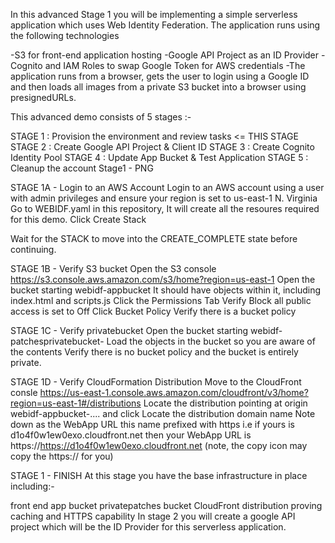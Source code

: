 
In this advanced Stage 1 you will be implementing a simple serverless application which uses Web Identity Federation.
The application runs using the following technologies

-S3 for front-end application hosting
-Google API Project as an ID Provider
-Cognito and IAM Roles to swap Google Token for AWS credentials
-The application runs from a browser, gets the user to login using a Google ID and then loads all images from a private S3 bucket into a 
 browser using presignedURLs.

This advanced demo consists of 5 stages :-

STAGE 1 : Provision the environment and review tasks <= THIS STAGE
STAGE 2 : Create Google API Project & Client ID
STAGE 3 : Create Cognito Identity Pool
STAGE 4 : Update App Bucket & Test Application
STAGE 5 : Cleanup the account
Stage1 - PNG



STAGE 1A - Login to an AWS Account
Login to an AWS account using a user with admin privileges and ensure your region is set to us-east-1 N. Virginia
Go to WEBIDF.yaml in this repository, It will create all the resoures required for this demo.
Click Create Stack

Wait for the STACK to move into the CREATE_COMPLETE state before continuing.

STAGE 1B - Verify S3 bucket
Open the S3 console https://s3.console.aws.amazon.com/s3/home?region=us-east-1
Open the bucket starting webidf-appbucket
It should have objects within it, including index.html and scripts.js
Click the Permissions Tab
Verify Block all public access is set to Off
Click Bucket Policy
Verify there is a bucket policy

STAGE 1C - Verify privatebucket
Open the bucket starting webidf-patchesprivatebucket-
Load the objects in the bucket so you are aware of the contents
Verify there is no bucket policy and the bucket is entirely private.

STAGE 1D - Verify CloudFormation Distribution
Move to the CloudFront consle https://us-east-1.console.aws.amazon.com/cloudfront/v3/home?region=us-east-1#/distributions
Locate the distribution pointing at origin webidf-appbucket-.... and click
Locate the distribution domain name
Note down as the WebApp URL this name prefixed with https i.e if yours is d1o4f0w1ew0exo.cloudfront.net then your WebApp URL is https://https://d1o4f0w1ew0exo.cloudfront.net (note, the copy icon may copy the https:// for you)

STAGE 1 - FINISH
At this stage you have the base infrastructure in place including:-

front end app bucket
privatepatches bucket
CloudFront distribution proving caching and HTTPS capability
In stage 2 you will create a google API project which will be the ID Provider for this serverless application.
